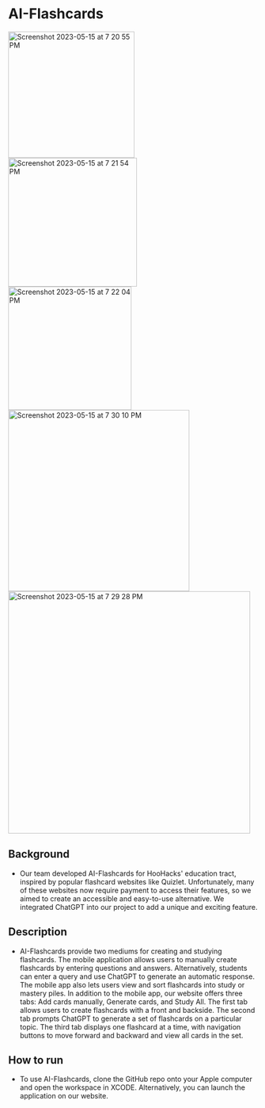# AI-Flashcards






<img width="255" alt="Screenshot 2023-05-15 at 7 20 55 PM" src="https://github.com/wmwang52/AI-Flashcards/assets/38409263/30bbd450-cc94-43a2-a0bf-0347e8402510">
<img width="260" alt="Screenshot 2023-05-15 at 7 21 54 PM" src="https://github.com/wmwang52/AI-Flashcards/assets/38409263/180a5b3e-5527-419b-83aa-727920d1abf4">
<img width="249" alt="Screenshot 2023-05-15 at 7 22 04 PM" src="https://github.com/wmwang52/AI-Flashcards/assets/38409263/bc36ed22-1bec-4dee-8819-a957f664c0fc">
<img width="366" alt="Screenshot 2023-05-15 at 7 30 10 PM" src="https://github.com/wmwang52/AI-Flashcards/assets/38409263/1d6c9b74-1f26-468f-afe4-699ce4c3a854">
<img width="489" alt="Screenshot 2023-05-15 at 7 29 28 PM" src="https://github.com/wmwang52/AI-Flashcards/assets/38409263/e7a511e0-0dc5-4018-84bc-8cd8b391d1e4">


## Background

- Our team developed AI-Flashcards for HooHacks' education tract, inspired by popular flashcard websites like Quizlet. Unfortunately, many of these websites now require payment to access their features, so we aimed to create an accessible and easy-to-use alternative. We integrated ChatGPT into our project to add a unique and exciting feature.


## Description

- AI-Flashcards provide two mediums for creating and studying flashcards. The mobile application allows users to manually create flashcards by entering questions and answers. Alternatively, students can enter a query and use ChatGPT to generate an automatic response. The mobile app also lets users view and sort flashcards into study or mastery piles. In addition to the mobile app, our website offers three tabs: Add cards manually, Generate cards, and Study All. The first tab allows users to create flashcards with a front and backside. The second tab prompts ChatGPT to generate a set of flashcards on a particular topic. The third tab displays one flashcard at a time, with navigation buttons to move forward and backward and view all cards in the set.


## How to run

- To use AI-Flashcards, clone the GitHub repo onto your Apple computer and open the workspace in XCODE. Alternatively, you can launch the application on our website.
